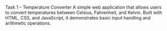 Task 1 – Temperature Converter
A simple web application that allows users to convert temperatures between Celsius, Fahrenheit, and Kelvin. 
Built with HTML, CSS, and JavaScript, 
it demonstrates basic input handling and arithmetic operations.
